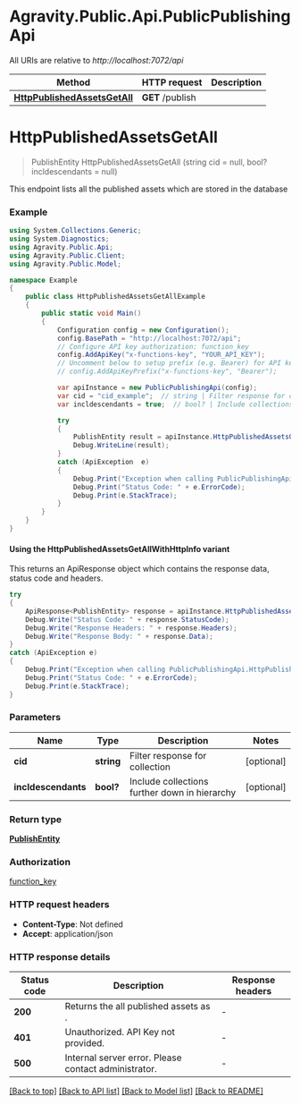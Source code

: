# Agravity.Public.Api.PublicPublishingApi

All URIs are relative to *http://localhost:7072/api*

| Method | HTTP request | Description |
|--------|--------------|-------------|
| [**HttpPublishedAssetsGetAll**](PublicPublishingApi.md#httppublishedassetsgetall) | **GET** /publish |  |

<a id="httppublishedassetsgetall"></a>
# **HttpPublishedAssetsGetAll**
> PublishEntity HttpPublishedAssetsGetAll (string cid = null, bool? incldescendants = null)



This endpoint lists all the published assets which are stored in the database

### Example
```csharp
using System.Collections.Generic;
using System.Diagnostics;
using Agravity.Public.Api;
using Agravity.Public.Client;
using Agravity.Public.Model;

namespace Example
{
    public class HttpPublishedAssetsGetAllExample
    {
        public static void Main()
        {
            Configuration config = new Configuration();
            config.BasePath = "http://localhost:7072/api";
            // Configure API key authorization: function_key
            config.AddApiKey("x-functions-key", "YOUR_API_KEY");
            // Uncomment below to setup prefix (e.g. Bearer) for API key, if needed
            // config.AddApiKeyPrefix("x-functions-key", "Bearer");

            var apiInstance = new PublicPublishingApi(config);
            var cid = "cid_example";  // string | Filter response for collection (optional) 
            var incldescendants = true;  // bool? | Include collections further down in hierarchy (optional) 

            try
            {
                PublishEntity result = apiInstance.HttpPublishedAssetsGetAll(cid, incldescendants);
                Debug.WriteLine(result);
            }
            catch (ApiException  e)
            {
                Debug.Print("Exception when calling PublicPublishingApi.HttpPublishedAssetsGetAll: " + e.Message);
                Debug.Print("Status Code: " + e.ErrorCode);
                Debug.Print(e.StackTrace);
            }
        }
    }
}
```

#### Using the HttpPublishedAssetsGetAllWithHttpInfo variant
This returns an ApiResponse object which contains the response data, status code and headers.

```csharp
try
{
    ApiResponse<PublishEntity> response = apiInstance.HttpPublishedAssetsGetAllWithHttpInfo(cid, incldescendants);
    Debug.Write("Status Code: " + response.StatusCode);
    Debug.Write("Response Headers: " + response.Headers);
    Debug.Write("Response Body: " + response.Data);
}
catch (ApiException e)
{
    Debug.Print("Exception when calling PublicPublishingApi.HttpPublishedAssetsGetAllWithHttpInfo: " + e.Message);
    Debug.Print("Status Code: " + e.ErrorCode);
    Debug.Print(e.StackTrace);
}
```

### Parameters

| Name | Type | Description | Notes |
|------|------|-------------|-------|
| **cid** | **string** | Filter response for collection | [optional]  |
| **incldescendants** | **bool?** | Include collections further down in hierarchy | [optional]  |

### Return type

[**PublishEntity**](PublishEntity.md)

### Authorization

[function_key](../README.md#function_key)

### HTTP request headers

 - **Content-Type**: Not defined
 - **Accept**: application/json


### HTTP response details
| Status code | Description | Response headers |
|-------------|-------------|------------------|
| **200** | Returns the all published assets as . |  -  |
| **401** | Unauthorized. API Key not provided. |  -  |
| **500** | Internal server error. Please contact administrator. |  -  |

[[Back to top]](#) [[Back to API list]](../README.md#documentation-for-api-endpoints) [[Back to Model list]](../README.md#documentation-for-models) [[Back to README]](../README.md)

